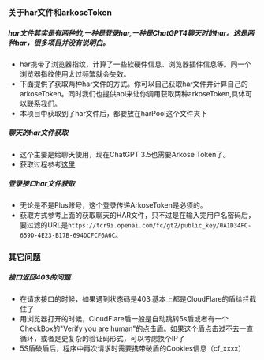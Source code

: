
### 关于har文件和arkoseToken
##### har文件其实是有两种的,一种是登录har,一种是ChatGPT4聊天时的har。这是两种har，很多项目并没有说明白。
- har携带了浏览器指纹，计算了一些软硬件信息、浏览器插件信息等。同一个浏览器指纹使用太过频繁就会失效。
- 下面提供了获取两种har文件的方式。你可以自己获取har文件并计算自己的arkoseToken。同时我们也提供api来让你调用获取两种arkoseToken,具体可以联系我们。
- 本项目中获取到了har文件后，都要放在harPool这个文件夹下

##### 聊天的har文件获取
- 这个主要是给聊天使用，现在ChatGPT 3.5也需要Arkose Token了。
- 获取过程参考[这里](https://github.com/gngpp/ninja/wiki/2-Arkose)

##### 登录接口har文件获取
- 无论是不是Plus账号，这个登录传递ArkoseToken是必须的。
- 获取方式参考上面的获取聊天的HAR文件，只不过是在输入完用户名密码后，要过滤的URL是```https://tcr9i.openai.com/fc/gt2/public_key/0A1D34FC-659D-4E23-B17B-694DCFCF6A6C```。


### 其它问题
##### 接口返回403的问题
- 在请求接口的时候，如果遇到状态码是403,基本上都是CloudFlare的盾给拦截住了
- 用浏览器打开的时候，CloudFlare盾一般是自动跳转5s盾或者有一个CheckBox的"Verify you are human"的点击盾。如果这个盾点击过不去一直循环，或者是更复杂的验证码形式，可以考虑换个IP了
- 5S盾破盾后，程序中再次请求时需要携带破盾的Cookies信息（cf_xxxx）

